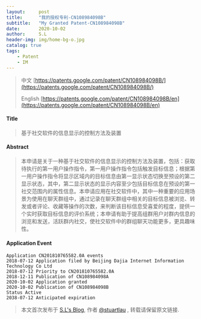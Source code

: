 ```yaml
---
layout:     post
title:      "我的授权专利-CN108984098B"
subtitle:   "My Granted Patent-CN108984098B"
date:       2020-10-02
author:     S.L
header-img: img/home-bg-o.jpg
catalog: true
tags:
    - Patent
    - IM
---
```

> 中文 [https://patents.google.com/patent/CN108984098B/](https://patents.google.com/patent/CN108984098B/)
>
> English [https://patents.google.com/patent/CN108984098B/en](https://patents.google.com/patent/CN108984098B/en)

#### Title
> 基于社交软件的信息显示的控制方法及装置






#### Abstract
> 本申请是关于一种基于社交软件的信息显示的控制方法及装置，包括：获取待执行的第一用户操作指令，第一用户操作指令包括触发目标信息；根据第一用户操作指令将显示区域内的目标信息由第一显示状态切换至预设的第二显示状态，其中，第二显示状态的显示内容至少包括目标信息在预设的第一社交范围内的属性信息。本申请应用在社交软件中，其中一种重要的应用场景为使用在聊天群组中，通过记录在聊天群组中相关的目标信息被浏览、转发或者评论、收藏等操作的次数，来判断该目标信息受喜爱的程度，提供一个实时获取目标信息的评价系统；本申请有助于提高组群用户对群内信息的浏览和发送，活跃群内社交，使社交软件中的群组聊天功能更多，更具趣味性。






#### Application Event
```
Application CN201810765582.0A events 
2018-07-12 Application filed by Beijing Dajia Internet Information Technology Co Ltd
2018-07-12 Priority to CN201810765582.0A
2018-12-11 Publication of CN108984098A
2020-10-02 Application granted
2020-10-02 Publication of CN108984098B
Status Active
2038-07-12 Anticipated expiration
```
> 本文首次发布于 [S.L's Blog](http://elsef.com), 作者 [@stuartlau](http://github.com/stuartlau) ,
转载请保留原文链接.
